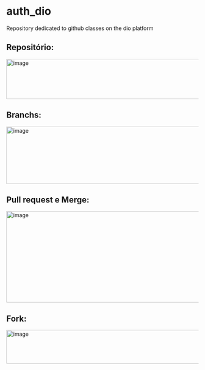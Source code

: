 # auth_dio
Repository dedicated to github classes on the dio platform

## Repositório:
<img width="629" height="105" alt="image" src="https://github.com/user-attachments/assets/66ce377a-d18b-4717-9706-5ef5dfd5d839" />

## Branchs:
<img width="638" height="150" alt="image" src="https://github.com/user-attachments/assets/512bccad-f1ba-4676-9760-dbf08be36abf" />

## Pull request e Merge:
<img width="627" height="239" alt="image" src="https://github.com/user-attachments/assets/fcfd6940-3fd1-4cde-950e-78e88562597b" />

## Fork:
<img width="609" height="88" alt="image" src="https://github.com/user-attachments/assets/2053ac52-d2d5-4c47-999d-6a4809615804" />
